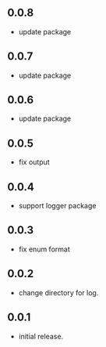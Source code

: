 ## 0.0.8

* update package

## 0.0.7

* update package

## 0.0.6

* update package

## 0.0.5

* fix output

## 0.0.4

* support logger package

## 0.0.3

* fix enum format

## 0.0.2

* change directory for log.

## 0.0.1

* initial release.

